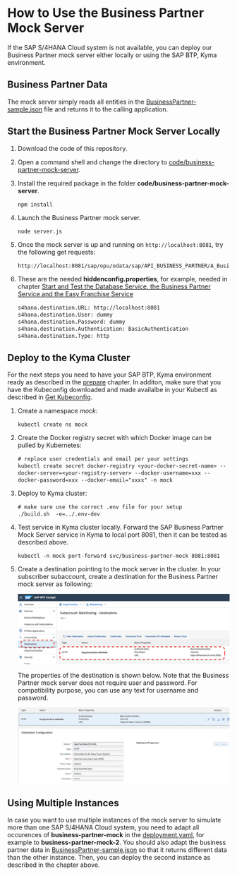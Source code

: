 # How to Use the Business Partner Mock Server

If the SAP S/4HANA Cloud system is not available, you can deploy our Business Partner mock server either locally or using the SAP BTP, Kyma environment.

## Business Partner Data

The mock server simply reads all entities in the [BusinessPartner-sample.json](/code/busines-partner-mock-server/BusinessPartner-sample.json) file and returns it to the calling application.

## Start the Business Partner Mock Server Locally

1. Download the code of this repository.
1. Open a command shell and change the directory to [code/business-partner-mock-server](/code/business-partner-mock-server/).
1. Install the required package in the folder **code/business-partner-mock-server**.

   ```shell
   npm install
   ```

1. Launch the Business Partner mock server.

   ```shell
   node server.js
   ```

1. Once the mock server is up and running on ``http://localhost:8081``, try the following get requests:

   ``` html
   http://localhost:8081/sap/opu/odata/sap/API_BUSINESS_PARTNER/A_BusinessPartner?$expand=to_BusinessPartnerAddress/to_EmailAddress&$format=json
   ```

1. These are the needed **hiddenconfig.properties**, for example, needed in chapter [Start and Test the Database Service, the Business Partner Service and the Easy Franchise Service](/documentation/prepare/test-app-locally/README.md#1-start-and-test-the-database-service-the-easy-franchise-service-and-the-business-partner-service)


   ```properties
   s4hana.destination.URL: http://localhost:8081
   s4hana.destination.User: dummy
   s4hana.destination.Password: dummy
   s4hana.destination.Authentication: BasicAuthentication
   s4hana.destination.Type: http
   ```

## Deploy to the Kyma Cluster
For the next steps you need to have your SAP BTP, Kyma environment ready as described in the [prepare](/documentation/prepare/setup-btp-environment/README.md) chapter. In additon, make sure that you have the Kubeconfig downloaded and made availalbe in your Kubectl as described in [Get Kubeconfig](/documentation/deploy/prepare-deployment/README.md#get-kubeconfig).

1. Create a namespace _mock_:

   ```shell
   kubectl create ns mock
   ```

1. Create the Docker registry secret with which Docker image can be pulled by Kubernetes:

   ```shell
   # replace user credentials and email per your settings
   kubectl create secret docker-registry <your-docker-secret-name> --docker-server=<your-registry-server> --docker-username=xxx --docker-password=xxx --docker-email="xxxx" -n mock
   ```

1. Deploy to Kyma cluster:

   ```shell
   # make sure use the correct .env file for your setup
   ./build.sh  -e=../.env-dev
   ```

1. Test service in Kyma cluster locally.
   Forward the SAP Business Partner Mock Server service in Kyma to local port 8081, then it can be tested as described above.

   ```shell
   kubectl -n mock port-forward svc/business-partner-mock 8081:8081
   ```

1. Create a destination pointing to the mock server in the cluster.
   In your subscriber subaccount, create a destination for the Business Partner mock server as following:

   ![Destination](images/BPMock-Destination.png)

   The properties of the destination is shown below. Note that the Business Partner mock server does not require user and password. For compatibility purpose, you can use any text for username and password.

   ![Destination Properties](images/BPMock-Destination_Properties.png)

## Using Multiple Instances

In case you want to use multiple instances of the mock server to simulate more than one SAP S/4HANA Cloud system, you need to adapt all occurences of **business-partner-mock** in the [deployment.yaml](/code/busines-partner-mock-server/k8s/deployment.yaml), for example to **business-partner-mock-2**. You should also adapt the business partner data in [BusinessPartner-sample.json](/code/busines-partner-mock-server/BusinessPartner-sample.json) so that it returns different data than the other instance. Then, you can deploy the second instance as described in the chapter above.
